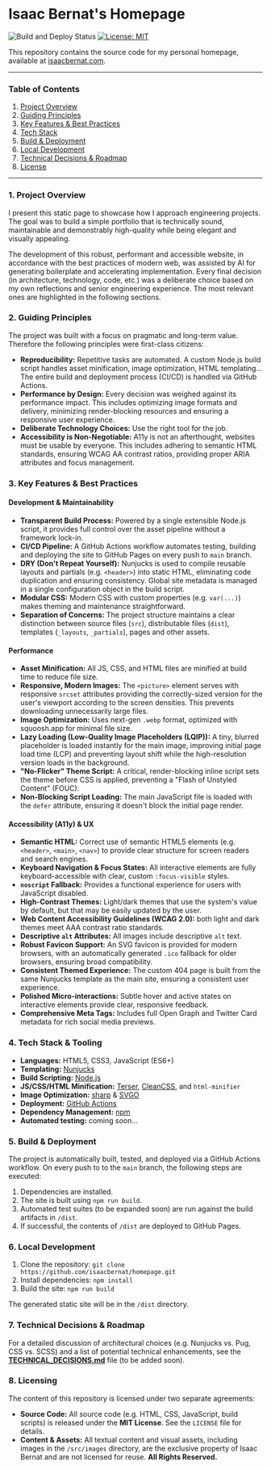 # Isaac Bernat's Homepage

![Build and Deploy Status](https://github.com/isaacbernat/homepage/actions/workflows/deploy.yml/badge.svg)
[![License: MIT](https://img.shields.io/badge/License-MIT-yellow.svg)](https://opensource.org/licenses/MIT)

This repository contains the source code for my personal homepage, available at [isaacbernat.com](https://www.isaacbernat.com).

---

### Table of Contents

1.  [Project Overview](#project-overview)
2.  [Guiding Principles](#guiding-principles)
3.  [Key Features & Best Practices](#key-features--best-practices-implemented)
4.  [Tech Stack](#tech-stack--tooling)
5.  [Build & Deployment](#build--deployment)
6.  [Local Development](#local-development)
7.  [Technical Decisions & Roadmap](./TECHNICAL_DECISIONS.md)
8.  [License](#license)

---


### 1. Project Overview

I present this static page to showcase how I approach engineering projects. The goal was to build a simple portfolio that is technically sound, maintainable and demonstrably high-quality while being elegant and visually appealing.

The development of this robust, performant and accessible website, in accordance with the best practices of modern web, was assisted by AI for generating boilerplate and accelerating implementation. Every final decision (in architecture, technology, code, etc.) was a deliberate choice based on my own reflections and senior engineering experience. The most relevant ones are highlighted in the following sections.


### 2. Guiding Principles

The project was built with a focus on pragmatic and long-term value. Therefore the following principles were first-class citizens:

*   **Reproducibility:** Repetitive tasks are automated. A custom Node.js build script handles asset minification, image optimization, HTML templating... The entire build and deployment process (CI/CD) is handled via GitHub Actions.
*   **Performance by Design:** Every decision was weighed against its performance impact. This includes optimizing image formats and delivery, minimizing render-blocking resources and ensuring a responsive user experience.
*   **Deliberate Technology Choices:** Use the right tool for the job.
*   **Accessibility is Non-Negotiable:** A11y is not an afterthought, websites must be usable by everyone. This includes adhering to semantic HTML standards, ensuring WCAG AA contrast ratios, providing proper ARIA attributes and focus management.


### 3. Key Features & Best Practices

#### Development & Maintainability
*   **Transparent Build Process:** Powered by a single extensible Node.js script, it provides full control over the asset pipeline without a framework lock-in.
*   **CI/CD Pipeline:** A GitHub Actions workflow automates testing, building and deploying the site to GitHub Pages on every push to `main` branch.
*   **DRY (Don't Repeat Yourself):** Nunjucks is used to compile reusable layouts and partials (e.g. `<header>`) into static HTML, eliminating code duplication and ensuring consistency. Global site metadata is managed in a single configuration object in the build script.
*   **Modular CSS:** Modern CSS with custom properties (e.g. `var(...)`) makes theming and maintenance straightforward.
*   **Separation of Concerns:** The project structure maintains a clear distinction between source files (`src`), distributable files (`dist`), templates (`_layouts`, `_partials`), pages and other assets.

#### Performance
*   **Asset Minification:** All JS, CSS, and HTML files are minified at build time to reduce file size.
*   **Responsive, Modern Images:** The `<picture>` element serves  with responsive `srcset` attributes providing the correctly-sized version for the user's viewport according to the screen densities. This prevents downloading unnecessarily large files.
*   **Image Optimization:** Uses next-gen `.webp` format, optimized with squoosh.app for minimal file size.
*   **Lazy Loading (Low-Quality Image Placeholders (LQIP)):** A tiny, blurred placeholder is loaded instantly for the main image, improving initial page load time (LCP) and preventing layout shift while the high-resolution version loads in the background.
*   **"No-Flicker" Theme Script:** A critical, render-blocking inline script sets the theme before CSS is applied, preventing a "Flash of Unstyled Content" (FOUC).
*   **Non-Blocking Script Loading:** The main JavaScript file is loaded with the `defer` attribute, ensuring it doesn't block the initial page render.

#### Accessibility (A11y) & UX
*   **Semantic HTML:** Correct use of semantic HTML5 elements (e.g. `<header>`, `<main>`, `<nav>`) to provide clear structure for screen readers and search engines.
*   **Keyboard Navigation & Focus States:** All interactive elements are fully keyboard-accessible with clear, custom `:focus-visible` styles.
*   **`noscript` Fallback:** Provides a functional experience for users with JavaScript disabled.
*   **High-Contrast Themes:** Light/dark themes that use the system's value by default, but that may be easily updated by the user. 
*   **Web Content Accessibility Guidelines (WCAG 2.0):** both light and dark themes meet AAA contrast ratio standards.
*   **Descriptive `alt` Attributes:** All images include descriptive `alt` text.
*   **Robust Favicon Support:** An SVG favicon is provided for modern browsers, with an automatically generated `.ico` fallback for older browsers, ensuring broad compatibility.
*   **Consistent Themed Experience:** The custom 404 page is built from the same Nunjucks template as the main site, ensuring a consistent user experience.
*   **Polished Micro-interactions:** Subtle hover and active states on interactive elements provide clear, responsive feedback.
*   **Comprehensive Meta Tags:** Includes full Open Graph and Twitter Card metadata for rich social media previews.


### 4. Tech Stack & Tooling
*   **Languages:** HTML5, CSS3, JavaScript (ES6+)
*   **Templating:** [Nunjucks](https://mozilla.github.io/nunjucks/)
*   **Build Scripting:** [Node.js](https://nodejs.org/)
*   **JS/CSS/HTML Minification:** [Terser](https://terser.org/), [CleanCSS](https://github.com/clean-css/clean-css), and `html-minifier`
*   **Image Optimization:** [sharp](https://sharp.pixelplumbing.com/) & [SVGO](https://github.com/svg/svgo)
*   **Deployment:** [GitHub Actions](https://github.com/features/actions)
*   **Dependency Management:** [npm](https://www.npmjs.com/)
*   **Automated testing:** coming soon...


### 5. Build & Deployment

The project is automatically built, tested, and deployed via a GitHub Actions workflow. On every push to to the `main` branch, the following steps are executed:
1.  Dependencies are installed.
2.  The site is built using `npm run build`.
3.  Automated test suites (to be expanded soon) are run against the build artifacts in `/dist`.
4.  If successful, the contents of `/dist` are deployed to GitHub Pages.


### 6. Local Development

1.  Clone the repository: `git clone https://github.com/isaacbernat/homepage.git`
2.  Install dependencies: `npm install`
3.  Build the site: `npm run build`

The generated static site will be in the `/dist` directory.


### 7. Technical Decisions & Roadmap

For a detailed discussion of architectural choices (e.g. Nunjucks vs. Pug, CSS vs. SCSS) and a list of potential technical enhancements, see the **[TECHNICAL_DECISIONS.md](./TECHNICAL_DECISIONS.md)** file (to be added soon).


### 8. Licensing

The content of this repository is licensed under two separate agreements:

*   **Source Code:** All source code (e.g. HTML, CSS, JavaScript, build scripts) is released under the **MIT License**. See the `LICENSE` file for details.
*   **Content & Assets:** All textual content and visual assets, including images in the `/src/images` directory, are the exclusive property of Isaac Bernat and are not licensed for reuse. **All Rights Reserved.**
